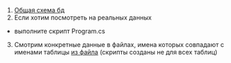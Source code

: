 1. [Общая схема бд](DB_scooters.drawio.png)
2. Если хотим посмотреть на реальных данных 
  - выполните скрипт Program.cs
3. Смотрим конкретные данные в файлах, имена которых совпадают с именами таблицы [из файла](DB_scooters.drawio.png) (скрипты созданы не для всех таблиц)
